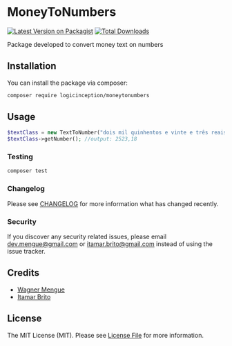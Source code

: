 # MoneyToNumbers

[![Latest Version on Packagist](https://img.shields.io/packagist/v/wagnermengue/zipcode.svg?style=flat-square)](https://packagist.org/packages/wagnermengue/zipcode)
[![Total Downloads](https://img.shields.io/packagist/dt/wagnermengue/zipcode.svg?style=flat-square)](https://packagist.org/packages/wagnermengue/zipcode)

Package developed to convert money text on numbers

## Installation

You can install the package via composer:

```bash
composer require logicinception/moneytonumbers
```

## Usage

```php
$textClass = new TextToNumber("dois mil quinhentos e vinte e três reais e dezoito centavos");
$textClass->getNumber(); //output: 2523,18
```

### Testing

```bash
composer test
```

### Changelog

Please see [CHANGELOG](CHANGELOG.md) for more information what has changed recently.

### Security

If you discover any security related issues, please email dev.mengue@gmail.com or itamar.brito@gmail.com instead of using the issue tracker.

## Credits

-   [Wagner Mengue](https://github.com/wagnermengue)
-   [Itamar Brito](https://github.com/Itamar-Brito)

## License

The MIT License (MIT). Please see [License File](LICENSE.md) for more information.